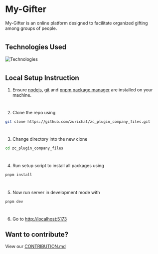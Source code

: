 # **My-Gifter**

My-Gifter is an online platform designed to facilitate organized gifting among groups of people.

#

#

## **Technologies Used**

![Technologies](https://skillicons.dev/icons?i=js,ts,css,react&perLine=1)

#

#

## **Local Setup Instruction**

1. Ensure [nodejs](), [git]() and [pnpm package manager]() are installed on your machine.

#

2. Clone the repo using

```bash
git clone https://github.com/zurichat/zc_plugin_company_files.git
```

#

3. Change directory into the new clone

```bash
cd zc_plugin_company_files
```

#

4. Run setup script to install all packages using

```bash
pnpm install
```

#

5. Now run server in development mode with

```bash
pnpm dev
```

#

6. Go to [http://localhost:5173](http://localhost:5173)

## **Want to contribute?**

View our [CONTRIBUTION.md](./CONTRIBUTION.md)
